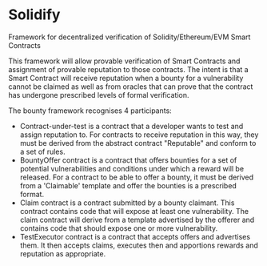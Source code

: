 # Solidify
Framework for decentralized verification of Solidity/Ethereum/EVM Smart Contracts

This framework will allow provable verification of Smart Contracts and assignment of provable reputation to those contracts. The intent is that a Smart Contract will receive reputation when a bounty for a vulnerability cannot be claimed as well as from oracles that can prove that the contract has undergone prescribed levels of formal verification.

The bounty framework recognises 4 participants: 
- Contract-under-test is a contract that a developer wants to test and assign reputation to. For contracts to receive reputation in this way, they must be derived from the abstract contract "Reputable" and conform to a set of rules.
- BountyOffer contract is a contract that offers bounties for a set of potential vulnerabilities and conditions under which a reward will be released. For a contract to be able to offer a bounty, it must be derived from a 'Claimable' template and offer the bounties is a prescribed format. 
- Claim contract is a contract submitted by a bounty claimant.  This contract contains code that will expose at least one vulnerability.  The claim contract will derive from a template advertised by the offerer and contains code that should expose one or more vulnerability.
- TestExecutor contract is a contract that accepts offers and advertises them.  It then accepts claims, executes then and apportions rewards and reputation as appropriate.


